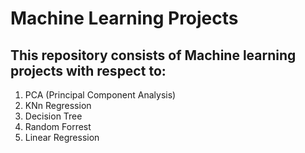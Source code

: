 # Machine Learning Projects
## This repository consists of Machine learning projects with respect to:
  1. PCA (Principal Component Analysis)
  2. KNn Regression
  3. Decision Tree
  4. Random Forrest
  5. Linear Regression
